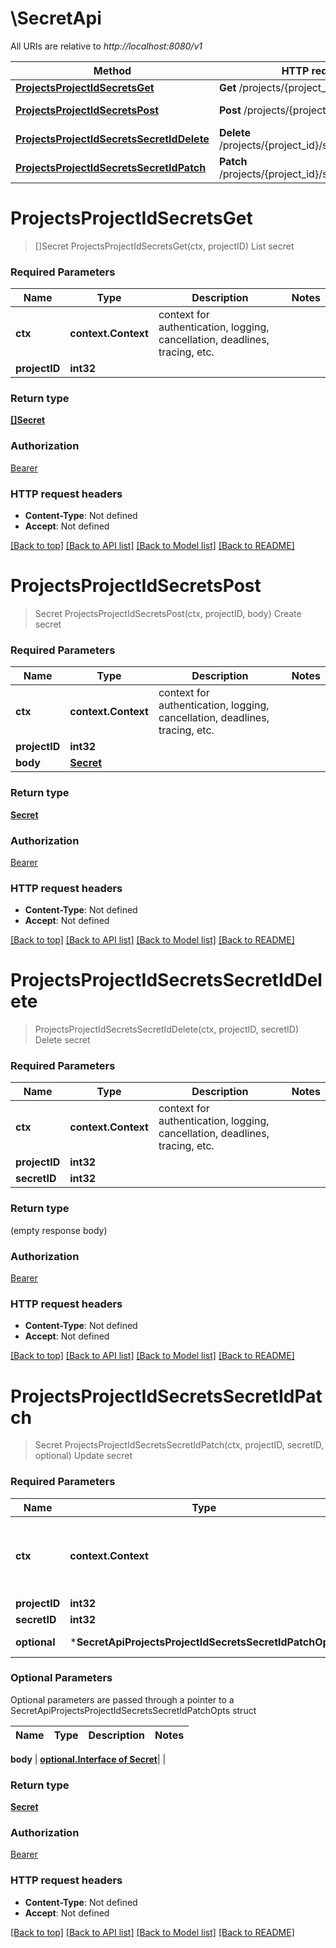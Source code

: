 # \SecretApi

All URIs are relative to *http://localhost:8080/v1*

Method | HTTP request | Description
------------- | ------------- | -------------
[**ProjectsProjectIdSecretsGet**](SecretApi.md#ProjectsProjectIdSecretsGet) | **Get** /projects/{project_id}/secrets | List secret
[**ProjectsProjectIdSecretsPost**](SecretApi.md#ProjectsProjectIdSecretsPost) | **Post** /projects/{project_id}/secrets | Create secret
[**ProjectsProjectIdSecretsSecretIdDelete**](SecretApi.md#ProjectsProjectIdSecretsSecretIdDelete) | **Delete** /projects/{project_id}/secrets/{secret_id} | Delete secret
[**ProjectsProjectIdSecretsSecretIdPatch**](SecretApi.md#ProjectsProjectIdSecretsSecretIdPatch) | **Patch** /projects/{project_id}/secrets/{secret_id} | Update secret


# **ProjectsProjectIdSecretsGet**
> []Secret ProjectsProjectIdSecretsGet(ctx, projectID)
List secret

### Required Parameters

Name | Type | Description  | Notes
------------- | ------------- | ------------- | -------------
 **ctx** | **context.Context** | context for authentication, logging, cancellation, deadlines, tracing, etc.
  **projectID** | **int32**|  | 

### Return type

[**[]Secret**](Secret.md)

### Authorization

[Bearer](../README.md#Bearer)

### HTTP request headers

 - **Content-Type**: Not defined
 - **Accept**: Not defined

[[Back to top]](#) [[Back to API list]](../README.md#documentation-for-api-endpoints) [[Back to Model list]](../README.md#documentation-for-models) [[Back to README]](../README.md)

# **ProjectsProjectIdSecretsPost**
> Secret ProjectsProjectIdSecretsPost(ctx, projectID, body)
Create secret

### Required Parameters

Name | Type | Description  | Notes
------------- | ------------- | ------------- | -------------
 **ctx** | **context.Context** | context for authentication, logging, cancellation, deadlines, tracing, etc.
  **projectID** | **int32**|  | 
  **body** | [**Secret**](Secret.md)|  | 

### Return type

[**Secret**](Secret.md)

### Authorization

[Bearer](../README.md#Bearer)

### HTTP request headers

 - **Content-Type**: Not defined
 - **Accept**: Not defined

[[Back to top]](#) [[Back to API list]](../README.md#documentation-for-api-endpoints) [[Back to Model list]](../README.md#documentation-for-models) [[Back to README]](../README.md)

# **ProjectsProjectIdSecretsSecretIdDelete**
> ProjectsProjectIdSecretsSecretIdDelete(ctx, projectID, secretID)
Delete secret

### Required Parameters

Name | Type | Description  | Notes
------------- | ------------- | ------------- | -------------
 **ctx** | **context.Context** | context for authentication, logging, cancellation, deadlines, tracing, etc.
  **projectID** | **int32**|  | 
  **secretID** | **int32**|  | 

### Return type

 (empty response body)

### Authorization

[Bearer](../README.md#Bearer)

### HTTP request headers

 - **Content-Type**: Not defined
 - **Accept**: Not defined

[[Back to top]](#) [[Back to API list]](../README.md#documentation-for-api-endpoints) [[Back to Model list]](../README.md#documentation-for-models) [[Back to README]](../README.md)

# **ProjectsProjectIdSecretsSecretIdPatch**
> Secret ProjectsProjectIdSecretsSecretIdPatch(ctx, projectID, secretID, optional)
Update secret

### Required Parameters

Name | Type | Description  | Notes
------------- | ------------- | ------------- | -------------
 **ctx** | **context.Context** | context for authentication, logging, cancellation, deadlines, tracing, etc.
  **projectID** | **int32**|  | 
  **secretID** | **int32**|  | 
 **optional** | ***SecretApiProjectsProjectIdSecretsSecretIdPatchOpts** | optional parameters | nil if no parameters

### Optional Parameters
Optional parameters are passed through a pointer to a SecretApiProjectsProjectIdSecretsSecretIdPatchOpts struct

Name | Type | Description  | Notes
------------- | ------------- | ------------- | -------------


 **body** | [**optional.Interface of Secret**](Secret.md)|  | 

### Return type

[**Secret**](Secret.md)

### Authorization

[Bearer](../README.md#Bearer)

### HTTP request headers

 - **Content-Type**: Not defined
 - **Accept**: Not defined

[[Back to top]](#) [[Back to API list]](../README.md#documentation-for-api-endpoints) [[Back to Model list]](../README.md#documentation-for-models) [[Back to README]](../README.md)

